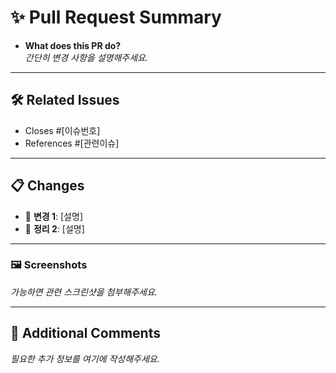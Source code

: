 # ✨ Pull Request Summary

- **What does this PR do?**  
  _간단히 변경 사항을 설명해주세요._

---

## 🛠 Related Issues

- Closes #[이슈번호]
- References #[관련이슈]

---

## 📋 Changes

- 🔧 **변경 1**: [설명]
- 🧹 **정리 2**: [설명]

---

### 🖼 Screenshots

_가능하면 관련 스크린샷을 첨부해주세요._

---

## 💬 Additional Comments

_필요한 추가 정보를 여기에 작성해주세요._
